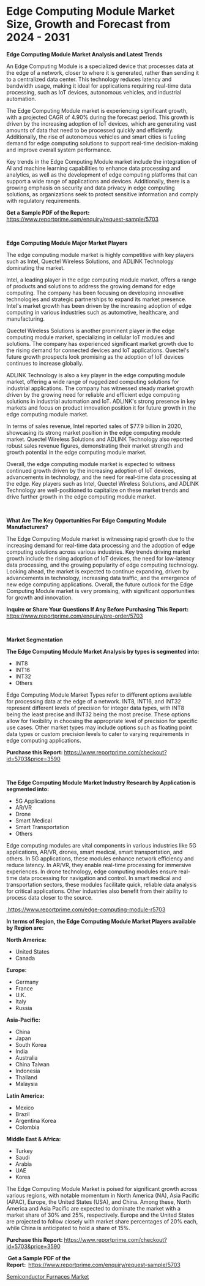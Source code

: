 <p><h1>Edge Computing Module Market Size, Growth and Forecast from 2024 - 2031</h1></p><p><strong>Edge Computing Module Market Analysis and Latest Trends</strong></p>
<p><p>An Edge Computing Module is a specialized device that processes data at the edge of a network, closer to where it is generated, rather than sending it to a centralized data center. This technology reduces latency and bandwidth usage, making it ideal for applications requiring real-time data processing, such as IoT devices, autonomous vehicles, and industrial automation.</p><p>The Edge Computing Module market is experiencing significant growth, with a projected CAGR of 4.90% during the forecast period. This growth is driven by the increasing adoption of IoT devices, which are generating vast amounts of data that need to be processed quickly and efficiently. Additionally, the rise of autonomous vehicles and smart cities is fueling demand for edge computing solutions to support real-time decision-making and improve overall system performance.</p><p>Key trends in the Edge Computing Module market include the integration of AI and machine learning capabilities to enhance data processing and analytics, as well as the development of edge computing platforms that can support a wide range of applications and devices. Additionally, there is a growing emphasis on security and data privacy in edge computing solutions, as organizations seek to protect sensitive information and comply with regulatory requirements.</p></p>
<p><strong>Get a Sample PDF of the Report:&nbsp;</strong> <a href="https://www.reportprime.com/enquiry/request-sample/5703">https://www.reportprime.com/enquiry/request-sample/5703</a></p>
<p>&nbsp;</p>
<p><strong>Edge Computing Module Major Market Players</strong></p>
<p><p>The edge computing module market is highly competitive with key players such as Intel, Quectel Wireless Solutions, and ADLINK Technology dominating the market. </p><p>Intel, a leading player in the edge computing module market, offers a range of products and solutions to address the growing demand for edge computing. The company has been focusing on developing innovative technologies and strategic partnerships to expand its market presence. Intel's market growth has been driven by the increasing adoption of edge computing in various industries such as automotive, healthcare, and manufacturing. </p><p>Quectel Wireless Solutions is another prominent player in the edge computing module market, specializing in cellular IoT modules and solutions. The company has experienced significant market growth due to the rising demand for connected devices and IoT applications. Quectel's future growth prospects look promising as the adoption of IoT devices continues to increase globally.</p><p>ADLINK Technology is also a key player in the edge computing module market, offering a wide range of ruggedized computing solutions for industrial applications. The company has witnessed steady market growth driven by the growing need for reliable and efficient edge computing solutions in industrial automation and IoT. ADLINK's strong presence in key markets and focus on product innovation position it for future growth in the edge computing module market.</p><p>In terms of sales revenue, Intel reported sales of $77.9 billion in 2020, showcasing its strong market position in the edge computing module market. Quectel Wireless Solutions and ADLINK Technology also reported robust sales revenue figures, demonstrating their market strength and growth potential in the edge computing module market. </p><p>Overall, the edge computing module market is expected to witness continued growth driven by the increasing adoption of IoT devices, advancements in technology, and the need for real-time data processing at the edge. Key players such as Intel, Quectel Wireless Solutions, and ADLINK Technology are well-positioned to capitalize on these market trends and drive further growth in the edge computing module market.</p></p>
<p>&nbsp;</p>
<p><strong>What Are The Key Opportunities For Edge Computing Module Manufacturers?</strong></p>
<p><p>The Edge Computing Module market is witnessing rapid growth due to the increasing demand for real-time data processing and the adoption of edge computing solutions across various industries. Key trends driving market growth include the rising adoption of IoT devices, the need for low-latency data processing, and the growing popularity of edge computing technology. Looking ahead, the market is expected to continue expanding, driven by advancements in technology, increasing data traffic, and the emergence of new edge computing applications. Overall, the future outlook for the Edge Computing Module market is very promising, with significant opportunities for growth and innovation.</p></p>
<p><strong>Inquire or Share Your Questions If Any Before Purchasing This Report:</strong> <a href="https://www.reportprime.com/enquiry/pre-order/5703">https://www.reportprime.com/enquiry/pre-order/5703</a></p>
<p>&nbsp;</p>
<p><strong>Market Segmentation</strong></p>
<p><strong>The Edge Computing Module Market Analysis by types is segmented into:</strong></p>
<p><ul><li>INT8</li><li>INT16</li><li>INT32</li><li>Others</li></ul></p>
<p><p>Edge Computing Module Market Types refer to different options available for processing data at the edge of a network. INT8, INT16, and INT32 represent different levels of precision for integer data types, with INT8 being the least precise and INT32 being the most precise. These options allow for flexibility in choosing the appropriate level of precision for specific use cases. Other market types may include options such as floating point data types or custom precision levels to cater to varying requirements in edge computing applications.</p></p>
<p><strong>Purchase this Report:&nbsp;</strong><a href="https://www.reportprime.com/checkout?id=5703&price=3590">https://www.reportprime.com/checkout?id=5703&price=3590</a></p>
<p>&nbsp;</p>
<p><strong>The Edge Computing Module Market Industry Research by Application is segmented into:</strong></p>
<p><ul><li>5G Applications</li><li>AR/VR</li><li>Drone</li><li>Smart Medical</li><li>Smart Transportation</li><li>Others</li></ul></p>
<p><p>Edge computing modules are vital components in various industries like 5G applications, AR/VR, drones, smart medical, smart transportation, and others. In 5G applications, these modules enhance network efficiency and reduce latency. In AR/VR, they enable real-time processing for immersive experiences. In drone technology, edge computing modules ensure real-time data processing for navigation and control. In smart medical and transportation sectors, these modules facilitate quick, reliable data analysis for critical applications. Other industries also benefit from their ability to process data closer to the source.</p></p>
<p><a href="https://www.reportprime.com/edge-computing-module-r5703">&nbsp;https://www.reportprime.com/edge-computing-module-r5703</a></p>
<p><strong>In terms of Region, the Edge Computing Module Market Players available by Region are:</strong></p>
<p>
    <p> <strong> North America: </strong>
        <ul>
            <li>United States</li>
            <li>Canada</li>
        </ul>
        </p> 
    <p> <strong> Europe: </strong>
        <ul>
            <li>Germany</li>
            <li>France</li>
            <li>U.K.</li>
            <li>Italy</li>
            <li>Russia</li>
        </ul>
        </p> 
    <p> <strong> Asia-Pacific: </strong>
        <ul>
            <li>China</li>
            <li>Japan</li>
            <li>South Korea</li>
            <li>India</li>
            <li>Australia</li>
            <li>China Taiwan</li>
            <li>Indonesia</li>
            <li>Thailand</li>
            <li>Malaysia</li>
        </ul>
        </p> 
    <p> <strong> Latin America: </strong>
        <ul>
            <li>Mexico</li>
            <li>Brazil</li>
            <li>Argentina Korea</li>
            <li>Colombia</li>
        </ul>
        </p> 
    <p> <strong> Middle East & Africa: </strong>
        <ul>
            <li>Turkey</li>
            <li>Saudi</li>
            <li>Arabia</li>
            <li>UAE</li>
            <li>Korea</li>
        </ul>
    </p>
    </p>
<p><p>The Edge Computing Module Market is poised for significant growth across various regions, with notable momentum in North America (NA), Asia Pacific (APAC), Europe, the United States (USA), and China. Among these, North America and Asia Pacific are expected to dominate the market with a market share of 30% and 25%, respectively. Europe and the United States are projected to follow closely with market share percentages of 20% each, while China is anticipated to hold a share of 15%.</p></p>
<p><strong>Purchase this Report: </strong><a href="https://www.reportprime.com/checkout?id=5703&price=3590">https://www.reportprime.com/checkout?id=5703&price=3590</a></p>
<p>&nbsp;<strong>Get a Sample PDF of the Report:&nbsp;&nbsp;</strong><a href="https://www.reportprime.com/enquiry/request-sample/5703">https://www.reportprime.com/enquiry/request-sample/5703</a></p>
<p><strong></strong></p>
<p><p><a href="https://github.com/nicholepatriciadoylenwnrjr0/Market-Research-Report-List-3/blob/main/semiconductor-furnaces-market.md">Semiconductor Furnaces Market</a></p></p>